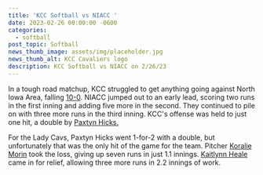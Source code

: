 ```yaml
---
title: 'KCC Softball vs NIACC '
date: 2023-02-26 00:00:00 -0600
categories:
  - softball
post_topic: Softball
news_thumb_image: assets/img/placeholder.jpg
news_thumb_alt: KCC Cavaliers logo
description: KCC Softball vs NIACC on 2/26/23
---
```

<div><p>In a tough road matchup, KCC struggled to get anything going against North Iowa Area, falling <a target="_blank" rel="noopener noreferrer" href="https://www.njcaa.org/sports/sball/2022-23/div2/boxscores/20230226_lbqf.xml">10-0</a>. NIACC jumped out to an early lead, scoring two runs in the first inning and adding five more in the second. They continued to pile on with three more runs in the third inning. KCC's offense was held to just one hit, a double by <a target="_blank" rel="noopener noreferrer" href="https://athletics.kcc.edu/softball/roster/#paxtyn-hicks">Paxtyn Hicks.</a></p><p>For the Lady Cavs, Paxtyn Hicks went 1-for-2 with a double, but unfortunately that was the only hit of the game for the team. Pitcher <a target="_blank" rel="noopener noreferrer" href="https://athletics.kcc.edu/softball/roster/#koralie-morin">Koralie Morin</a> took the loss, giving up seven runs in just 1.1 innings. <a target="_blank" rel="noopener noreferrer" href="https://athletics.kcc.edu/softball/roster/#kaitlynn-heale">Kaitlynn Heale</a> came in for relief, allowing three more runs in 2.2 innings of work.</p></div>
